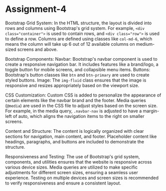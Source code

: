 # Assignment-4



Bootstrap Grid System:
In the HTML structure, the layout is divided into rows and columns using Bootstrap's grid system. For example, `<div class="container">` is used to contain rows, and `<div class="row">` is used to define a row.
Columns are defined using classes like `col-md-6`, which means the column will take up 6 out of 12 available columns on medium-sized screens and above.

Bootstrap Components:
Navbar: Bootstrap's navbar component is used to create a responsive navigation bar. It includes features like a brand/logo, a toggle button for mobile screens, and collapsible menu items.
Buttons: Bootstrap's button classes like `btn` and `btn-primary` are used to create styled buttons.
Image: The `img-fluid` class ensures that the image is responsive and resizes appropriately based on the viewport size.

CSS Customization:
Custom CSS is added to personalize the appearance of certain elements like the navbar brand and the footer.
Media queries (`@media`) are used in the CSS file to adjust styles based on the screen size. For example, in the media query, `.navbar-nav` is adjusted to have a margin-left of auto, which aligns the navigation items to the right on smaller screens.

Content and Structure:
The content is logically organized with clear sections for navigation, main content, and footer.
Placeholder content like headings, paragraphs, and buttons are included to demonstrate the structure.

Responsiveness and Testing:
The use of Bootstrap's grid system, components, and utilities ensures that the website is responsive across various device sizes.
Media queries are utilized to make specific adjustments for different screen sizes, ensuring a seamless user experience.
Testing on multiple devices and screen sizes is recommended to verify responsiveness and ensure a consistent layout.

